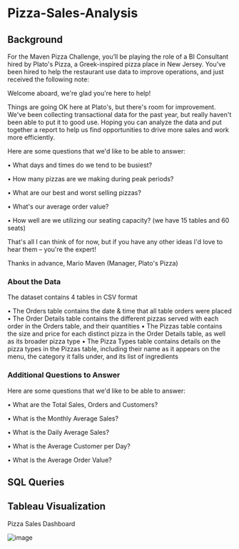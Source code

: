 # Pizza-Sales-Analysis

## Background

For the Maven Pizza Challenge, you’ll be playing the role of a BI Consultant hired by Plato's Pizza, a Greek-inspired pizza place in New Jersey. You've been hired to help the restaurant use data to improve operations, and just received the following note:

Welcome aboard, we're glad you're here to help!

Things are going OK here at Plato's, but there's room for improvement. We've been collecting transactional data for the past year, but really haven't been able to put it to good use. Hoping you can analyze the data and put together a report to help us find opportunities to drive more sales and work more efficiently.

Here are some questions that we'd like to be able to answer:

•	What days and times do we tend to be busiest?

•	How many pizzas are we making during peak periods?

•	What are our best and worst selling pizzas?

•	What's our average order value?

•	How well are we utilizing our seating capacity? (we have 15 tables and 60 seats)

That's all I can think of for now, but if you have any other ideas I'd love to hear them – you're the expert!

Thanks in advance,
Mario Maven (Manager, Plato's Pizza)

### About the Data

The dataset contains 4 tables in CSV format

•	The Orders table contains the date & time that all table orders were placed
•	The Order Details table contains the different pizzas served with each order in the Orders table, and their quantities
•	The Pizzas table contains the size and price for each distinct pizza in the Order Details table, as well as its broader pizza type
•	The Pizza Types table contains details on the pizza types in the Pizzas table, including their name as it appears on the menu, the category it falls under, and its list of ingredients

### Additional Questions to Answer

Here are some questions that we'd like to be able to answer:

•	What are the Total Sales, Orders and Customers?

•	What is the Monthly Average Sales?

•	What is the Daily Average Sales?

•	What is the Average Customer per Day? 

•	What is the Average Order Value?

## SQL Queries


## Tableau Visualization
Pizza Sales Dashboard

![image](https://github.com/mel4data/Pizza-Sales-Analysis/assets/170362474/484c1a79-13e4-4ea4-bd19-ec18574a4d22)



